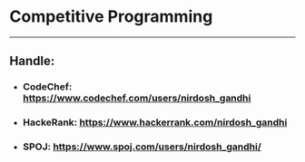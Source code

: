 # Competitive Programming
***

## Handle:

* ### CodeChef: https://www.codechef.com/users/nirdosh_gandhi

* ### HackeRank: https://www.hackerrank.com/nirdosh_gandhi

* ### SPOJ: https://www.spoj.com/users/nirdosh_gandhi/
